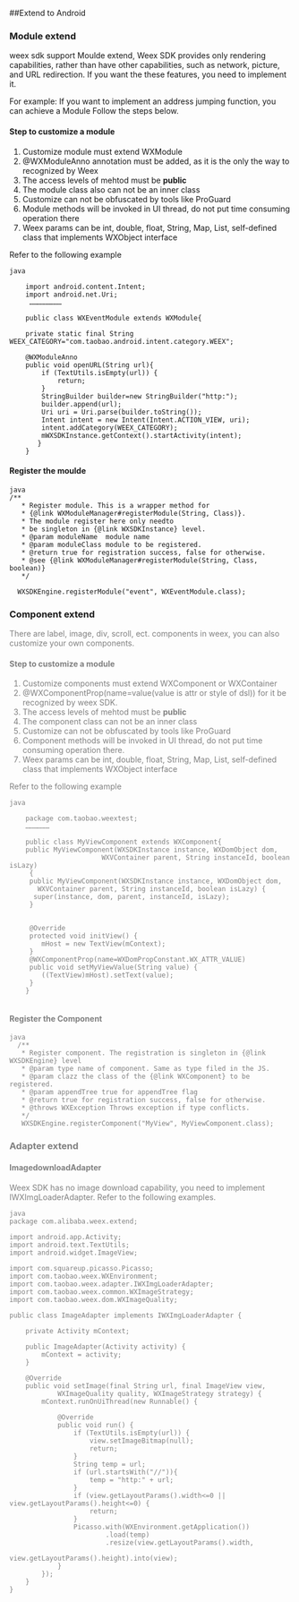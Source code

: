 ##Extend to Android 
 
### Module extend
weex sdk support Moulde extend,
Weex SDK provides only rendering capabilities, rather than have other capabilities, such as network, picture, and URL redirection. If you want the these features, you need to implement it.  

For example: If you want to implement an address jumping function, you can achieve a Module Follow the steps below. 
#### Step to customize a module 
1. Customize module must extend WXModule  
2. @WXModuleAnno annotation must be added, as it is the only the way to recognized by Weex  
3. The access levels of mehtod must be **public**  
4. The module class also can not be an inner class  
5. Customize can not be obfuscated by tools like ProGuard
6. Module methods will be invoked in UI thread, do not put time consuming operation there
7. Weex params can be int, double, float, String, Map, List, self-defined class that implements WXObject interface

Refer to the following example 

```
java
      
    import android.content.Intent;
    import android.net.Uri;
     ……………………

    public class WXEventModule extends WXModule{
	
	private static final String WEEX_CATEGORY="com.taobao.android.intent.category.WEEX";
	
	@WXModuleAnno
	public void openURL(String url){
		if (TextUtils.isEmpty(url)) {
			return;
		}
		StringBuilder builder=new StringBuilder("http:");
		builder.append(url);
		Uri uri = Uri.parse(builder.toString());
        Intent intent = new Intent(Intent.ACTION_VIEW, uri);
		intent.addCategory(WEEX_CATEGORY);
        mWXSDKInstance.getContext().startActivity(intent);
	   }
    }

```

#### Register the moulde

```
java
/**
   * Register module. This is a wrapper method for
   * {@link WXModuleManager#registerModule(String, Class)}. 
   * The module register here only needto
   * be singleton in {@link WXSDKInstance} level.
   * @param moduleName  module name
   * @param moduleClass module to be registered.
   * @return true for registration success, false for otherwise.
   * @see {@link WXModuleManager#registerModule(String, Class, boolean)}
   */
  
  WXSDKEngine.registerModule("event", WXEventModule.class);

```


### Component extend
<font color="gray">
There are label, image, div, scroll, ect. components in weex, you can also customize your own components.  

#### Step to customize a module 

1. Customize components must extend WXComponent or WXContainer  
2. @WXComponentProp(name=value(value is attr or style of dsl)) for it be recognized by weex SDK.
3. The access levels of mehtod must be **public**
4. The component class can not be an inner class  
5. Customize can not be obfuscated by tools like ProGuard  
6. Component methods will be invoked in UI thread, do not put time consuming operation there.  
7. Weex params can be int, double, float, String, Map, List, self-defined class that implements WXObject interface 


Refer to the following example 

```
java

	package com.taobao.weextest;
    ………………
	
	public class MyViewComponent extends WXComponent{ 
	public MyViewComponent(WXSDKInstance instance, WXDomObject dom,
	                   WXVContainer parent, String instanceId, boolean isLazy) 
	 { 
	 public MyViewComponent(WXSDKInstance instance, WXDomObject dom,
	   WXVContainer parent, String instanceId, boolean isLazy) {
	  super(instance, dom, parent, instanceId, isLazy);
	 }
	 
	 
	 @Override
	 protected void initView() {
	    mHost = new TextView(mContext);
	 }
	 @WXComponentProp(name=WXDomPropConstant.WX_ATTR_VALUE)
	 public void setMyViewValue(String value) {
	    ((TextView)mHost).setText(value);
	 }
	}


```
 
#### Register the Component


```
java
  /**
   * Register component. The registration is singleton in {@link WXSDKEngine} level
   * @param type name of component. Same as type filed in the JS.
   * @param clazz the class of the {@link WXComponent} to be registered.
   * @param appendTree true for appendTree flag
   * @return true for registration success, false for otherwise.
   * @throws WXException Throws exception if type conflicts.
   */   
   WXSDKEngine.registerComponent("MyView", MyViewComponent.class);
```

### Adapter extend

#### ImagedownloadAdapter
<font color="gray">
Weex SDK has no image download capability, you need to implement IWXImgLoaderAdapter. Refer to the following examples.

```
java
package com.alibaba.weex.extend;

import android.app.Activity;
import android.text.TextUtils;
import android.widget.ImageView;

import com.squareup.picasso.Picasso;
import com.taobao.weex.WXEnvironment;
import com.taobao.weex.adapter.IWXImgLoaderAdapter;
import com.taobao.weex.common.WXImageStrategy;
import com.taobao.weex.dom.WXImageQuality;

public class ImageAdapter implements IWXImgLoaderAdapter {

	private Activity mContext;

	public ImageAdapter(Activity activity) {
		mContext = activity;
	}

	@Override
	public void setImage(final String url, final ImageView view,
			WXImageQuality quality, WXImageStrategy strategy) {
		mContext.runOnUiThread(new Runnable() {
			
			@Override
			public void run() {
				if (TextUtils.isEmpty(url)) {
					view.setImageBitmap(null);
					return;
				}
				String temp = url;
				if (url.startsWith("//")){
					temp = "http:" + url;
				}
				if (view.getLayoutParams().width<=0 || view.getLayoutParams().height<=0) {
					return;
				}
				Picasso.with(WXEnvironment.getApplication())
						.load(temp)
						.resize(view.getLayoutParams().width,
								view.getLayoutParams().height).into(view);
			}
		});
	}
}

```
